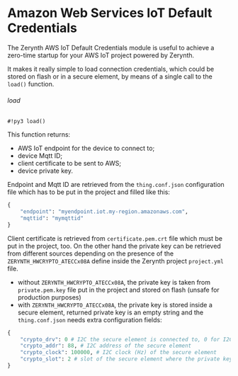 # Amazon Web Services IoT Default Credentials

The Zerynth AWS IoT Default Credentials module is useful to achieve a zero-time startup for your AWS IoT project powered by Zerynth.

It makes it really simple to load connection credentials, which could be stored on flash or in a secure element, by means of a single call to the `load()` function.

###### load

```#!py3 load()```

This function returns:


* AWS IoT endpoint for the device to connect to;
* device Mqtt ID;
* client certificate to be sent to AWS;
* device private key.

Endpoint and Mqtt ID are retrieved from the `thing.conf.json` configuration file which has to be put in the project and filled like this:

```python
{
    "endpoint": "myendpoint.iot.my-region.amazonaws.com",
    "mqttid": "mymqttid"
}
```

Client certificate is retrieved from `certificate.pem.crt` file which must be put in the project, too.
On the other hand the private key can be retrieved from different sources depending on the presence of the `ZERYNTH_HWCRYPTO_ATECCx08A` define inside the Zerynth project `project.yml` file.


* without `ZERYNTH_HWCRYPTO_ATECCx08A`, the private key is taken from `private.pem.key` file put in the project and stored on flash (unsafe for production purposes)
* with `ZERYNTH_HWCRYPTO_ATECCx08A`, the private key is stored inside a secure element, returned private key is an empty string and the `thing.conf.json` needs extra configuration fields:

```python
{
    "crypto_drv": 0 # I2C the secure element is connected to, 0 for I2C0
    "crypto_addr": 88, # I2C address of the secure element
    "crypto_clock": 100000, # I2C clock (Hz) of the secure element
    "crypto_slot": 2 # slot of the secure element where the private key is stored
}
```
